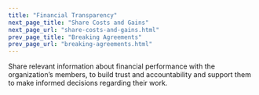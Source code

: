 ```yaml
---
title: "Financial Transparency"
next_page_title: "Share Costs and Gains"
next_page_url: "share-costs-and-gains.html"
prev_page_title: "Breaking Agreements"
prev_page_url: "breaking-agreements.html"
---
```



<div class="card summary"><div class="card-body">Share relevant information about financial performance with the organization’s members, to build trust and accountability and support them to make informed decisions regarding their work.
</div></div>
